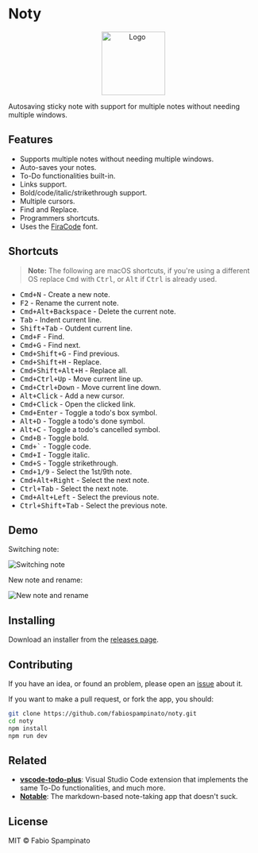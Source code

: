 
# Noty

<p align="center">
  <img src="resources/icon/icon.png" alt="Logo" width="128">
</p>

Autosaving sticky note with support for multiple notes without needing multiple windows.

## Features

- Supports multiple notes without needing multiple windows.
- Auto-saves your notes.
- To-Do functionalities built-in.
- Links support.
- Bold/code/italic/strikethrough support.
- Multiple cursors.
- Find and Replace.
- Programmers shortcuts.
- Uses the [FiraCode](https://github.com/tonsky/FiraCode) font.

## Shortcuts

> **Note:** The following are macOS shortcuts, if you're using a different OS replace <kbd>Cmd</kbd> with <kbd>Ctrl</kbd>, or <kbd>Alt</kbd> if <kbd>Ctrl</kbd> is already used.

- <kbd>Cmd+N</kbd> - Create a new note.
- <kbd>F2</kbd> - Rename the current note.
- <kbd>Cmd+Alt+Backspace</kbd> - Delete the current note.
- <kbd>Tab</kbd> - Indent current line.
- <kbd>Shift+Tab</kbd> - Outdent current line.
- <kbd>Cmd+F</kbd> - Find.
- <kbd>Cmd+G</kbd> - Find next.
- <kbd>Cmd+Shift+G</kbd> - Find previous.
- <kbd>Cmd+Shift+H</kbd> - Replace.
- <kbd>Cmd+Shift+Alt+H</kbd> - Replace all.
- <kbd>Cmd+Ctrl+Up</kbd> - Move current line up.
- <kbd>Cmd+Ctrl+Down</kbd> - Move current line down.
- <kbd>Alt+Click</kbd> - Add a new cursor.
- <kbd>Cmd+Click</kbd> - Open the clicked link.
- <kbd>Cmd+Enter</kbd> - Toggle a todo's box symbol.
- <kbd>Alt+D</kbd> - Toggle a todo's done symbol.
- <kbd>Alt+C</kbd> - Toggle a todo's cancelled symbol.
- <kbd>Cmd+B</kbd> - Toggle bold.
- <kbd>Cmd+`</kbd> - Toggle code.
- <kbd>Cmd+I</kbd> - Toggle italic.
- <kbd>Cmd+S</kbd> - Toggle strikethrough.
- <kbd>Cmd+1/9</kbd> - Select the 1st/9th note.
- <kbd>Cmd+Alt+Right</kbd> - Select the next note.
- <kbd>Ctrl+Tab</kbd> - Select the next note.
- <kbd>Cmd+Alt+Left</kbd> - Select the previous note.
- <kbd>Ctrl+Shift+Tab</kbd> - Select the previous note.

## Demo

Switching note:

![Switching note](resources/demo/switching.gif)

New note and rename:

![New note and rename](resources/demo/creation.gif)

## Installing

Download an installer from the [releases page](https://github.com/fabiospampinato/noty/releases).

## Contributing

If you have an idea, or found an problem, please open an [issue](https://github.com/fabiospampinato/noty/issues) about it.

If you want to make a pull request, or fork the app, you should:

```bash
git clone https://github.com/fabiospampinato/noty.git
cd noty
npm install
npm run dev
```

## Related

- **[vscode-todo-plus](https://marketplace.visualstudio.com/items?itemName=fabiospampinato.vscode-todo-plus)**: Visual Studio Code extension that implements the same To-Do functionalities, and much more.
- **[Notable](https://github.com/fabiospampinato/notable)**: The markdown-based note-taking app that doesn't suck.

## License

MIT © Fabio Spampinato
